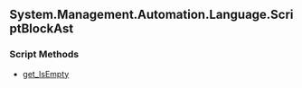 ## System.Management.Automation.Language.ScriptBlockAst


### Script Methods


* [get_IsEmpty](get_IsEmpty.md)
